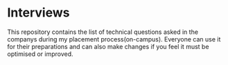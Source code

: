 # Interviews

This repository contains the list of technical questions asked in the companys during my placement process(on-campus).
Everyone can use it for their preparations and can also make changes if you feel it must be optimised or improved.
